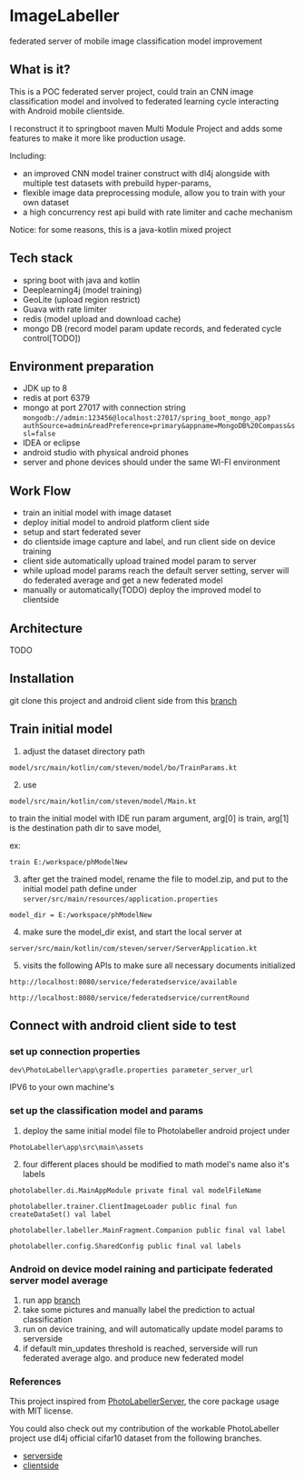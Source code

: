 # ImageLabeller
federated server of mobile image classification model improvement

## What is it?
This is a POC federated server project, could train an CNN image classification model and involved to 
federated learning cycle interacting with Android mobile clientside.

I reconstruct it to springboot maven Multi Module Project and adds some features to make it more like production usage.

Including: 
- an improved CNN model trainer construct with dl4j alongside with multiple test datasets with prebuild hyper-params, 
- flexible image data preprocessing module, allow you to train with your own dataset
- a high concurrency rest api build with rate limiter and cache mechanism

Notice: for some reasons, this is a java-kotlin mixed project

## Tech stack
- spring boot with java and kotlin
- Deeplearning4j (model training)
- GeoLite (upload region restrict)
- Guava with rate limiter
- redis (model upload and download cache)
- mongo DB (record model param update records, and federated cycle control[TODO])

## Environment preparation
- JDK up to 8
- redis at port 6379
- mongo at port 27017 with connection string ``mongodb://admin:123456@localhost:27017/spring_boot_mongo_app?authSource=admin&readPreference=primary&appname=MongoDB%20Compass&ssl=false``
- IDEA or eclipse
- android studio with physical android phones
- server and phone devices should under the same WI-FI environment

## Work Flow
- train an initial model with image dataset
- deploy initial model to android platform client side
- setup and start federated sever
- do clientside image capture and label, and run client side on device training
- client side automatically upload trained model param to server
- while upload model params reach the default server setting, server will do federated average and get a new federated model
- manually or automatically(TODO) deploy the improved model to clientside

## Architecture
TODO

## Installation
git clone this project and android client side from this [branch](https://github.com/Steven0038/PhotoLabeller)

## Train initial model
1. adjust the dataset directory path
`````
model/src/main/kotlin/com/steven/model/bo/TrainParams.kt
`````

2. use 
````
model/src/main/kotlin/com/steven/model/Main.kt
````
to train the initial model with IDE run param argument, arg[0] is train, arg[1] is the destination path dir to save model,

ex:
````
train E:/workspace/phModelNew
````

3. after get the trained model, rename the file to model.zip, and put to the initial model path define under
```server/src/main/resources/application.properties```
````
model_dir = E:/workspace/phModelNew
````

4. make sure the model_dir exist, and start the local server at
````
server/src/main/kotlin/com/steven/server/ServerApplication.kt
````

5. visits the following APIs to make sure all necessary documents initialized
```
http://localhost:8080/service/federatedservice/available 
```
```
http://localhost:8080/service/federatedservice/currentRound
```

## Connect with android client side to test

### set up connection properties
```
dev\PhotoLabeller\app\gradle.properties parameter_server_url
```
IPV6 to your own machine's

### set up the classification model and params

1. deploy the same initial model file to Photolabeller android project under
```
PhotoLabeller\app\src\main\assets
```

2. four different places should be modified to math model's name also it's labels 
```
photolabeller.di.MainAppModule private final val modelFileName
```
````
photolabeller.trainer.ClientImageLoader public final fun createDataSet() val label
````
````
photolabeller.labeller.MainFragment.Companion public final val label
````
```
photolabeller.config.SharedConfig public final val labels
```

### Android on device model raining and participate federated server model average
1. run app [branch](https://github.com/Steven0038/PhotoLabeller)
2. take some pictures and manually label the prediction to actual classification
3. run on device training, and will automatically update model params to serverside
4. if default min_updates threshold is reached, serverside will run federated average algo. and produce new federated model

### References
This project inspired from [PhotoLabellerServer](https://github.com/mccorby/PhotoLabellerServer),
the core package usage with MIT license.

You could also check out my contribution of the workable PhotoLabeller project use dl4j official cifar10 dataset from the following branches.
- [serverside](https://github.com/Steven0038/PhotoLabeller)
- [clientside](https://github.com/Steven0038/PhotoLabellerServer)